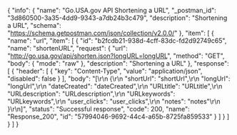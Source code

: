 {
  "info": {
    "name": "Go.USA.gov API Shortening a URL",
    "_postman_id": "3d860500-3a35-4dd9-9343-a7db24b3c479",
    "description": "Shortening a URL",
    "schema": "https://schema.getpostman.com/json/collection/v2.0.0/"
  },
  "item": [
    {
      "name": "url",
      "item": [
        {
          "id": "b2fcdb21-938d-4cff-83dc-fd2d92749c65",
          "name": "shortenURL",
          "request": {
            "url": "http://go.usa.gov/api/shorten.json?longURL=longURL",
            "method": "GET",
            "body": {
              "mode": "raw"
            },
            "description": "Shortening a URL"
          },
          "response": [
            {
              "header": [
                {
                  "key": "Content-Type",
                  "value": "application/json",
                  "disabled": false
                }
              ],
              "body": "[\r\n  {\r\n    \"shortUrl\": \"shortUrl\",\r\n    \"longUrl\": \"longUrl\",\r\n    \"dateCreated\": \"dateCreated\",\r\n    \"URLtitle\": \"URLtitle\",\r\n    \"URLdescription\": \"URLdescription\",\r\n    \"URLkeywords\": \"URLkeywords\",\r\n    \"user_clicks\": \"user_clicks\",\r\n    \"notes\": \"notes\"\r\n  }\r\n]",
              "status": "Successful response",
              "code": 200,
              "name": "Response_200",
              "id": "57994046-9692-44c4-a65b-8725fa859533"
            }
          ]
        }
      ]
    }
  ]
}